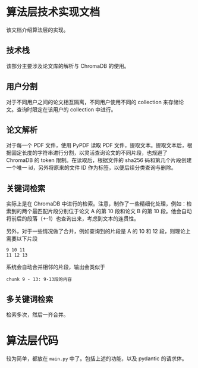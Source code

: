 # 算法层技术实现文档

该文档介绍算法层的实现。

## 技术栈

该部分主要涉及论文库的解析与 ChromaDB 的使用。

## 用户分割

对于不同用户之间的论文相互隔离，不同用户使用不同的 collection 来存储论文。查询时限定在该用户的 collection 中进行。

## 论文解析

对于每一个 PDF 文件，使用 PyPDF 读取 PDF 文件，提取文本。提取文本后，根据固定长度的字符串进行分割，以灵活查询论文的不同片段，也规避了 ChromaDB 的 token 限制。在读取后，根据文件的 sha256 码和第几个片段创建一个唯一 id，另外将原来的文件 ID 作为标签，以便后续分类查询与删除。

## 关键词检索

实际上是在 ChromaDB 中进行的检索。注意，制作了一些精细化处理，例如：检索到的两个最匹配片段分别位于论文 A 的第 10 段和论文 B 的第 10 段。他会自动将前后的段落（+-1）也查询出来，考虑到文本的连贯性。

另外，对于一些情况做了合并，例如查询到的片段是 A 的 10 和 12 段，则理论上需要以下片段

```
9 10 11
11 12 13
```

系统会自动合并相邻的片段，输出会类似于

```
chunk 9 - 13: 9-13段的内容
```

## 多关键词检索

检索多次，然后一齐合并。

# 算法层代码

较为简单，都放在 `main.py` 中了。包括上述的功能，以及 pydantic 的请求体。
